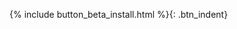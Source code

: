{% include button_beta_install.html %}{: .btn_indent}



<!-- ![IMG_1136](https://user-images.githubusercontent.com/8371943/70185687-e842c800-16af-11ea-8ef9-9e071380a462.gif) -->
